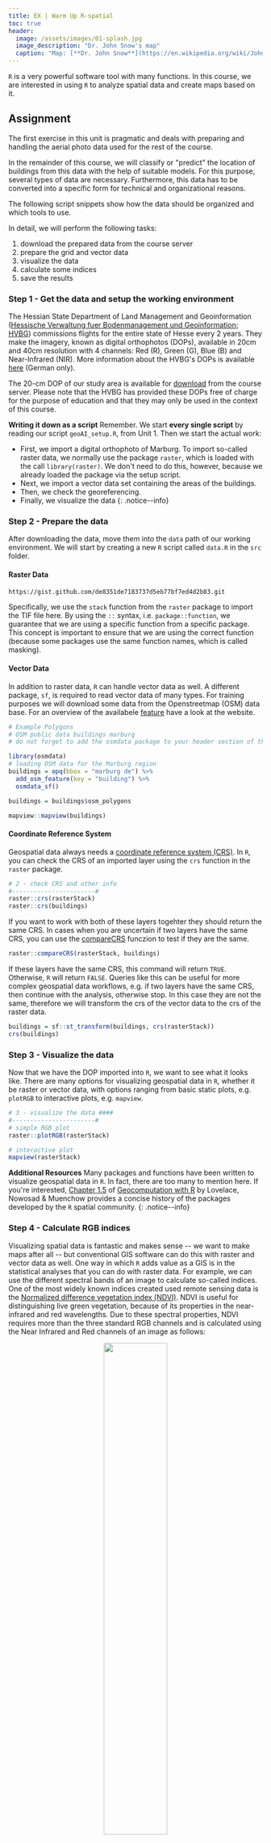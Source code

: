 ```yaml
--- 
title: EX | Warm Up R-spatial
toc: true
header:
  image: /assets/images/01-splash.jpg
  image_description: "Dr. John Snow's map"
  caption: "Map: [**Dr. John Snow**](https://en.wikipedia.org/wiki/John_Snow) [Wellcome Library via wikimedia](https://w.wiki/QtV)"
---
```


`R` is a very powerful software tool with many functions. In this course, we are interested in using `R` to analyze spatial data and create maps based on it.
<!--more-->


## Assignment
The first exercise in this unit is pragmatic and deals with preparing and handling the aerial photo data used for the rest of the course.

In the remainder of this course, we will classify or "predict" the location of buildings from this data with the help of suitable models. For this purpose, several types of data are necessary. Furthermore, this data has to be converted into a specific form for technical and organizational reasons.

The following script snippets show how the data should be organized and which tools to use. 

In detail, we will perform the following tasks:
1. download the prepared data from the course server
1. prepare the grid and vector data 
1. visualize the data
1. calculate some indices
1. save the results


### Step 1 - Get the data and setup the working environment
The Hessian State Department of Land Management and Geoinformation ([Hessische Verwaltung fuer Bodenmanagement und Geoinformation; HVBG](https://hvbg.hessen.de/)) commissions flights for the entire state of Hesse every 2 years. They make the imagery, known as digital orthophotos (DOPs), available in 20cm and 40cm resolution with 4 channels: Red (R), Green (G), Blue (B) and Near-Infrared (NIR). More information about the HVBG's DOPs is available [here](https://hvbg.hessen.de/geoinformation/landesvermessung/geotopographie/luftbilder/digitale-orthophotos-atkis%C2%AE-dops-und-true) (German only). 

The 20-cm DOP of our study area is available for  [download](http://85.214.102.111/geo_data/data/01_raw_data/aerial/) from the course server. Please note that the HVBG has provided these DOPs free of charge for the purpose of education and that they may only be used in the context of this course.


**Writing it down as a script** 
Remember. We start **every single script** by reading our script `geoAI_setup.R`, from Unit 1. 
Then we start the actual work:
* First, we import a digital orthophoto of Marburg. To import so-called raster data, we normally use the package `raster`, which is loaded with the call `library(raster)`. We don't need to do this, however, because we already loaded the package via the setup script. 
* Next, we import a vector data set containing the areas of the buildings. 
* Then, we check the georeferencing.
* Finally, we visualize the data
{: .notice--info}

### Step 2 - Prepare the data
After downloading the data, move them into the `data` path of our working environment. 
We will start by creating a new `R` script called `data.R` in the `src` folder.


#### Raster Data

<script src="https://gist.github.com/gisma/de8351de7183737d5eb77bf7ed4d2b83.js"></script>

```bash
https://gist.github.com/de8351de7183737d5eb77bf7ed4d2b83.git
```

Specifically, we use the `stack` function from the `raster` package to import the TIF file here. By using the `::` syntax, i.e. `package::function`, we guarantee that we are using a specific function from a specific package. This concept is important to ensure that we are using the correct function (because some packages use the same function names, which is called masking).

#### Vector Data
In addition to raster data, `R` can handle vector data as well. A different package, `sf`, is required to read vector data of many types.  For training purposes we will download some data from the Openstreetmap (OSM) data base. For an overview of the availabele [feature](https://wiki.openstreetmap.org/wiki/Map_features) have a look at the website.
```r
# Example Polygons
# OSM public data buildings marburg
# do not forget to add the osmdata package to your header section of the script

library(osmdata)
# loading OSM data for the Marburg region 
buildings = opq(bbox = "marburg de") %>% 
  add_osm_feature(key = "building") %>% 
  osmdata_sf()

buildings = buildings$osm_polygons

mapview::mapview(buildings)
```


#### Coordinate Reference System
Geospatial data always needs a [coordinate reference system (CRS)](https://en.wikipedia.org/wiki/Spatial_reference_system). In `R`, you can check the CRS of an imported layer using the `crs` function in the `raster` package.

```r
# 2 - check CRS and other info
#-----------------------#
raster::crs(rasterStack)
raster::crs(buildings)
```
If you want to work with both of these layers togehter they should return the same CRS. In cases when you are uncertain if two layers have the same CRS, you can use the [compareCRS](https://rdrr.io/cran/raster/man/compareCRS.html) funczion to test if they are the same.

```r
raster::compareCRS(rasterStack, buildings)
```
If these layers have the same CRS, this command will return `TRUE`. Otherwise, `R` will return `FALSE`. Queries like this can be useful for more complex geospatial data workflows, e.g. if two layers have the same CRS, then continue with the analysis, otherwise stop.
In this case they are not the same, therefore we will transform the crs of the vector data to the crs of the raster data.
```r
buildings = sf::st_transform(buildings, crs(rasterStack))
crs(buildings)
```


### Step 3 - Visualize the data
Now that we have the DOP imported into `R`, we want to see what it looks like. There are many options for visualizing geospatial data in `R`, whether it be raster or vector data, with options ranging from basic static plots, e.g. `plotRGB` to interactive plots, e.g. `mapview`.

```r
# 3 - visualize the data ####
#-----------------------#
# simple RGB plot
raster::plotRGB(rasterStack)

# interactive plot
mapview(rasterStack)
```
**Additional Resources** 
Many packages and functions have been written to visualize geospatial data in `R`. In fact, there are too many to mention here. If you're interested, [Chapter 1.5](https://geocompr.robinlovelace.net/intro.html#the-history-of-r-spatial) of [Geocomputation with R](https://geocompr.robinlovelace.net/index.html) by Lovelace, Nowosad & Muenchow provides a concise history of the packages developed by the `R` spatial community. 
{: .notice--info}

### Step 4 - Calculate RGB indices
Visualizing spatial data is fantastic and makes sense -- we want to make maps after all -- but conventional GIS software can do this with raster and vector data as well. One way in which `R` adds value as a GIS is in the statistical analyses that you can do with raster data. For example, we can use the different spectral bands of an image to calculate so-called indices. One of the most widely known indices created used remote sensing data is the [Normalized difference vegetation index (NDVI)](https://en.wikipedia.org/wiki/Normalized_difference_vegetation_index). NDVI is useful for distinguishing live green vegetation, because of its properties in the near-infrared and red wavelengths. Due to these spectral properties, NDVI requires more than the three standard RGB channels and is calculated using the Near Infrared and Red channels of an image as follows:

<div align="center">
 <img width="50%" src="../assets/images/unit02/NDVI.svg">
 <figure >  
  <figcaption class="figure-caption text-start">The equation of calculating the NDVI. For more information, check out [Earth Lab](https://www.earthdatascience.org/courses/earth-analytics/multispectral-remote-sensing-data/vegetation-indices-NDVI-in-R/)
  </figcaption>
 </figure>
</div>


```r
# 4 - calculate RGB indices ####
# We can use raster as simple calculator
# First, we assign the three first layers in the raster image to variables
# called - surprise - red, green and blue (this is to keep it simple and clear)
#-----------------------#
red   <- rasterStack[[1]]
green <- rasterStack[[2]]
blue  <- rasterStack[[3]]

# Then we calculate all of the indices we need or want

## Normalized difference turbidity index (NDTI)
NDTI <- (red - green) / (red + green)
names(NDTI) <- "NDTI"

## Visible Atmospherically Resistant Index (VARI)
VARI <- (green - red) / (green + red - blue)
names(VARI) <- "VARI"

## Triangular greenness index (TGI)
TGI <- -0.5*(190*(red - green)- 120*(red - blue))
names(TGI) <- "TGI"

rgbI <- raster::stack(NDTI, VARI, TGI)
raster::plot(rgbI)
```

{% capture Hint %}
**Further Reading** There are plenty of remote sensing indices that can be calculated from simple RGB imagery as well -- take a look [here](https://www.indexdatabase.de/db/i.php) for some ideas.

**Hint:** For those interested in doing less typing and learning more about R package development and maintenance, the `uavRst` [package](https://github.com/gisma/uavRst) contains these three and many more RGB indices in one simple function. The challenge is to get all the features of the package working, since it accesses the command line interfaces of SAGA, GRASS, and Orfeo toolbox. If you're keen to challenge yourself -- good luck!


{% gist 65b54a38e078ec0e0e8ceca1c460c950 %}
[Get snippet](https://gist.github.com/envimar/65b54a38e078ec0e0e8ceca1c460c950/archive/82dea04aa4bcdf97b347b1feb9edd4b9d5e34109.zip)

{% endcapture %}
<div class="notice--info">
  {{ Hint | markdownify }}
</div> 

### Step 5 - Save the results for later usage
Finally, now that we have calculated some remote sensing indices that will be necessary for our machine learning prediction later on, it would be useful and time-efficient to only have to calculate them once (not every time that we open an `R` session). RDS is ideal for this purpose, because it allows us to save a single `R` object to a file and restore it. Please note that `saveRDS`is highly efficient for saving a **single** `R` object only.

```r
# 5 - stack and save as RDS ####
#-----------------------#
marburg_stack <- stack(rasterStack, rgbI)

saveRDS(marburg_stack, (file.path(envrmt$path_data, "dop_indices.RDS")))
```

# Now repeat with Sentinel satellite data
Working with high-resolution aerial imagery is certainly nice, but also has its downsides. It is expensive to generate or procure, it often only covers relatively small areas and it is not always readily available. Satellite data, on the other hand, is continuously available and made readily accessible. One example of such satellite data that is often used in environmental remote sensing is the [Sentinel-2 mission](https://sentinel.esa.int/web/sentinel/missions/sentinel-2) by the European Space Agency.

### The package `sen2r` 
The package `sen2r` allows you to download and preprocess Sentinel-2 images directly into `R`.

{% capture Installation-Help %}

To install `sen2r` you need to have `Rtools` installed.

1. Go to [http://cran.r-project.org/bin/windows/Rtools/](http://cran.r-project.org/bin/windows/Rtools/) 
1. Select the download link that corresponds to your version of `R`
1. Open the .exe file and use the default settings
1. **Make sure to check the box for the installer to edit your PATH**
1. Run `library(devtools)` in `R`
1. Run `find_rtools()` -- if `TRUE` the installation worked properly
{% endcapture %}
<div class="notice--info">
  {{ Installation-Help | markdownify }}
</div> 

Then it is a matter of simply installing the package as we would with any other package.

```r
install.packages("sen2r")
library(sen2r)
```
### The `sen2r` GUI
The easiest way to use `sen2r` is to open the graphical user interface (GUI) and use it in interactive mode. However, here you have to choose from a large number of options in the settings. The knowledge required for this is also necessary for the command line version presented below. Both interfaces can be automated. We recommend the API, but ultimately it is up to you. To do so, use the function with the same name.

```r
sen2r:sen2r()
```
{% include figure image_path="/assets/images/unit01/sen2r.png" alt="sen2r GUI screenshot" caption="Sen2r GUI starting screen. You have to go through the options tab by tab. The selected configuration can be saved and also called as a script. Note that an account at [Copernicus SciHub](https://scihub.copernicus.eu/dhus/#/home) is mandatory." %}

### The `sen2r` API
In the following script Sentinel-2 data are used to calculate the surface albedo. For this the following steps are necessary:
1. set up the working environment (Attention: additional libraries will be loaded here)
2. download data by configuring and executing `sen2r` using the API
3. calculate the surface albedo (exemplary) 

{% gist 7b6eb9122522eb0797407ecf6cc5176b%}
[Get sentinel_albedo.R](https://gist.github.com/envimar/7b6eb9122522eb0797407ecf6cc5176b/archive/87e28a974913acd62653fef49041a7fdc422cc4a.zip)

The [sen2r vignette](https://sen2r.ranghetti.info/) offers plenty of helpful information about how to use the GUI as well as to access the functionality of `sen2r` from within `R`.


## Assignment Unit-1-2

Now that some basics have been explained, it's time to practice on your own. The following tasks serve as an orientation framework within which you can practice in a targeted manner. It requires you to solve some technical, content-related and conceptual problems. Let's go.

At Robert Hijmans' `raster` [homepage](https://rspatial.org/raster/index.html#) you will find a lot of straightfoward exercises, including our basic examples from before. Robert also provides the necessary data. Another highly recommend place is [Geocomputation with R](https://geocompr.robinlovelace.net) by Robin Lovelace, Jakub Nowosad and Jannes Muenchow. It is the outstanding reference and a perfect starting point for everything related to spatio-temporal data analysis and processing with `R`. 

A good approach to improve you skills is to dive in these kind of exercises and substitute the example data with your own data.
This means:
1. Do the exercises with the example data (technical base check)
1. Do the exercises with your own data  (advanced technical base check)
1. Understand the operation

It is a good habit to document what you learn (the knowledge you gain) and any open questions you may have as well as problems that arise. Documenting your progress in an `Rmarkdown` document is particularly useful for this purpose. The package `blogdown` is, in fact, excellent for this. The key is practice: not just getting sample source code to run, but changing it and understanding what it does. 
{: .notice--info}

Please do the following exercises using either the Marburg buildings or the Sentinel-2 dataset. 


{% capture Assignment-1-2 %}
1. Read and operate the following chapters: 
* [Geographic data in R](https://geocompr.robinlovelace.net/spatial-class.html)
* [Spatial data operations](https://geocompr.robinlovelace.net/spatial-operations.html#spatial-operations)
2. Read and operate  Robert Hijmans' page about [unsupervised classification](https://rspatial.org/raster/rs/4-unsupclassification.html#unsupervised-classification). Follow his guideline. 
Instead of the example data from Robert's tutorial, please use the Sentinel data or the DOP data independently of each other.
Since you will not find sufficient water areas in the data (unlike in Roberts' example) you can combine the vegetation-covered classes and the vegetation-free classes.


Put your results (both classified images and your code, remember to use the course setup!) in a `Rmarkdown` file and convert it to a PDF document.
If there were problems or ambiguities during the implementation, please document them in a comprehensible way.

Please upload this PDF file to ILIAS. Recommended deadline November 10.

Hint: If you need help with Rmarkdown have a look at[R Markdown Quick Tour
](https://rmarkdown.rstudio.com/authoring_quick_tour.html)
{: .notice--info}
{% endcapture %}
<div class="notice--success">
  {{ Assignment-1-2 | markdownify }}
</div> 


## Where can I find more information?
For more information, you can look at the following resources: 

* [Spatial Data Analysis](https://rspatial.org/raster/analysis/2-scale_distance.html) by Robert Hijmans. Very comprehensive and recommended. Many of the examples are based on his lecture and are adapted for our conditions.

* [Geocomputation with R](https://geocompr.robinlovelace.net) by Robin Lovelace, Jakub Nowosad, and Jannes Muenchow is the outstanding reference for everything related to spatiotemporal data analysis and processing with R. 



## Comments?
<script src="https://gist.github.com/Baldl/51fa03d0865bdf7ddd90a16276779582.js"></script>